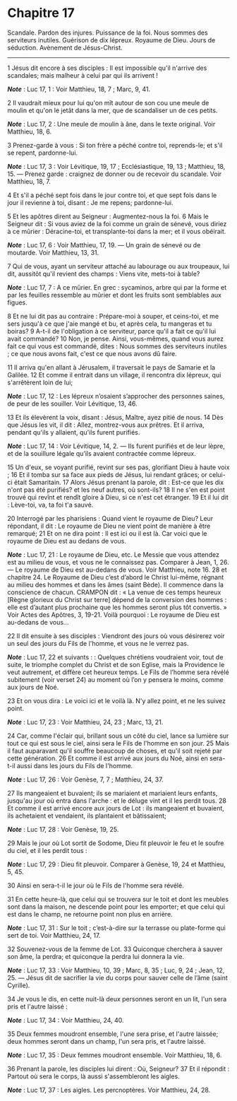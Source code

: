 # Chapitre 17

Scandale.
Pardon des injures.
Puissance de la foi.
Nous sommes des serviteurs inutiles.
Guérison de dix lépreux.
Royaume de Dieu.
Jours de séduction.
Avènement de Jésus-Christ.

***

1 Jésus dit encore à ses disciples : Il est impossible qu'il n'arrive des scandales; mais malheur à celui par qui ils arrivent !

***Note*** :  Luc 17, 1 : Voir Matthieu, 18, 7 ; Marc, 9, 41.

2 Il vaudrait mieux pour lui qu'on mît autour de son cou une meule de moulin et qu'on le jetât dans la mer, que de scandaliser un de ces petits.

***Note*** :  Luc 17, 2 : Une meule de moulin à âne, dans le texte original. Voir Matthieu, 18, 6.

3 Prenez-garde à vous : Si ton frère a péché contre toi, reprends-le; et s'il se repent, pardonne-lui.

***Note*** :  Luc 17, 3 : Voir Lévitique, 19, 17 ; Ecclésiastique, 19, 13 ; Matthieu, 18, 15. ― Prenez garde : craignez de donner ou de recevoir du scandale. Voir Matthieu, 18, 7.


4 Et s'il a péché sept fois dans le jour contre toi, et que sept fois dans le jour il revienne à toi, disant : Je me repens; pardonne-lui.


5 Et les apôtres dirent au Seigneur : Augmentez-nous la foi. 6 Mais le Seigneur dit : Si vous aviez de la foi comme un grain de sénevé, vous diriez à ce mûrier : Déracine-toi, et transplante-toi dans la mer; et il vous obéirait.

***Note*** :  Luc 17, 6 : Voir Matthieu, 17, 19. ― Un grain de sénevé ou de moutarde. Voir Matthieu, 13, 31.


7 Qui de vous, ayant un serviteur attaché au labourage ou aux troupeaux, lui dit, aussitôt qu'il revient des champs : Viens vite, mets-toi à table?

***Note*** :  Luc 17, 7 : A ce mûrier. En grec : sycaminos, arbre qui par la forme et par les feuilles ressemble au mûrier et dont les fruits sont semblables aux figues.

8 Et ne lui dit pas au contraire : Prépare-moi à souper, et ceins-toi, et me sers jusqu'à ce que j'aie mangé et bu, et après cela, tu mangeras et tu boiras? 9 A-t-il de l'obligation à ce serviteur, parce qu'il a fait ce qu'il lui avait commandé? 10 Non, je pense. Ainsi, vous-mêmes, quand vous aurez fait ce qui vous est commandé, dites : Nous sommes des serviteurs inutiles ; ce que nous avons fait, c'est ce que nous avons dû faire.


11 Il arriva qu'en allant à Jérusalem, il traversait le pays de Samarie et la Galilée. 12 Et comme il entrait dans un village, il rencontra dix lépreux, qui s'arrêtèrent loin de lui;

***Note*** :  Luc 17, 12 : Les lépreux n’osaient s’approcher des personnes saines, de peur de les souiller. Voir Lévitique, 13, 46.

13 Et ils élevèrent la voix, disant : Jésus, Maître, ayez pitié de nous. 14 Dès que Jésus les vit, il dit : Allez, montrez-vous aux prêtres. Et il arriva, pendant qu'ils y allaient, qu'ils furent purifiés.

***Note*** :  Luc 17, 14 : Voir Lévitique, 14, 2. ― Ils furent purifiés et de leur lèpre, et de la souillure légale qu’ils avaient contractée comme lépreux.

15 Un d'eux, se voyant purifié, revint sur ses pas, glorifiant Dieu à haute voix ; 16 Et il tomba sur sa face aux pieds de Jésus, lui rendant grâces; or celui-ci était Samaritain. 17 Alors Jésus prenant la parole, dit : Est-ce que les dix n'ont pas été purifiés? et les neuf autres, où sont-ils? 18 Il ne s'en est point trouvé qui revînt et rendît gloire à Dieu, si ce n'est cet étranger. 19 Et il lui dit : Lève-toi, va, ta foi t'a sauvé.


20 Interrogé par les pharisiens : Quand vient le royaume de Dieu? Leur répondant, il dit : Le royaume de Dieu ne vient point de manière à être remarqué; 21 Et on ne dira point : Il est ici ou il est là. Car voici que le royaume de Dieu est au dedans de vous.

***Note*** :  Luc 17, 21 : Le royaume de Dieu, etc. Le Messie que vous attendez est au milieu de vous, et vous ne le connaissez pas. Comparer à Jean, 1, 26. ― Le royaume de Dieu est au-dedans de vous. Voir Matthieu, note 16. 28 et chapitre 24. Le Royaume de Dieu c’est d’abord le Christ lui-même, régnant au milieu des hommes et dans les âmes (saint Bède). Il commence dans la conscience de chacun. CRAMPON dit : « La venue de ces temps heureux [Règne glorieux du Christ sur terre] dépend de la conversion des hommes : elle est d’autant plus prochaine que les hommes seront plus tôt convertis. » Voir Actes des Apôtres, 3, 19-21. Voilà pourquoi : Le royaume de Dieu est au-dedans de vous…


22 Il dit ensuite à ses disciples : Viendront des jours où vous désirerez voir un seul des jours du Fils de l'homme, et vous ne le verrez pas.

***Note*** :  Luc 17, 22 et suivants : : Quelques chrétiens voudraient voir, tout de suite, le triomphe complet du Christ et de son Eglise, mais la Providence le veut autrement, et diffère cet heureux temps. Le Fils de l’homme sera révélé subitement (voir verset 24) au moment où l’on y pensera le moins, comme aux jours de Noé.

23 Et on vous dira : Le voici ici et le voilà là. N'y allez point, et ne les suivez point.

***Note*** :  Luc 17, 23 : Voir Matthieu, 24, 23 ; Marc, 13, 21.

24 Car, comme l'éclair qui, brillant sous un côté du ciel, lance sa lumière sur tout ce qui est sous le ciel, ainsi sera le Fils de l'homme en son jour. 25 Mais il faut auparavant qu'il souffre beaucoup de choses, et qu'il soit rejeté par cette génération. 26 Et comme il est arrivé aux jours du Noé, ainsi en sera-t-il aussi dans les jours du Fils de l'homme.

***Note*** :  Luc 17, 26 : Voir Genèse, 7, 7 ; Matthieu, 24, 37.

27 Ils mangeaient et buvaient; ils se mariaient et mariaient leurs enfants, jusqu'au jour où entra dans l'arche : et le déluge vint et il les perdit tous. 28 Et comme il est arrivé encore aux jours de Lot : ils mangeaient et buvaient, ils achetaient et vendaient, ils plantaient et bâtissaient;

***Note*** :  Luc 17, 28 : Voir Genèse, 19, 25.

29 Mais le jour où Lot sortit de Sodome, Dieu fit pleuvoir le feu et le soufre du ciel, et il les perdit tous :

***Note*** :  Luc 17, 29 : Dieu fit pleuvoir. Comparer à Genèse, 19, 24 et Matthieu, 5, 45.

30 Ainsi en sera-t-il le jour où le Fils de l'homme sera révélé.


31 En cette heure-là, que celui qui se trouvera sur le toit et dont les meubles sont dans la maison, ne descende point pour les emporter; et que celui qui est dans le champ, ne retourne point non plus en arrière.

***Note*** :  Luc 17, 31 : Sur le toit ; c’est-à-dire sur la terrasse ou plate-forme qui sert de toi. Voir Matthieu, 24, 17.

32 Souvenez-vous de la femme de Lot. 33 Quiconque cherchera à sauver son âme, la perdra; et quiconque la perdra lui donnera la vie.

***Note*** :  Luc 17, 33 : Voir Matthieu, 10, 39 ; Marc, 8, 35 ; Luc, 9, 24 ; Jean, 12, 25. ― Jésus dit de sacrifier la vie du corps pour sauver celle de l’âme (saint Cyrille).


34 Je vous le dis, en cette nuit-là deux personnes seront en un lit, l'un sera pris et l'autre laissé :

***Note*** :  Luc 17, 34 : Voir Matthieu, 24, 40.

35 Deux femmes moudront ensemble, l'une sera prise, et l'autre laissée; deux hommes seront dans un champ, l'un sera pris, et l'autre laissé.

***Note*** :  Luc 17, 35 : Deux femmes moudront ensemble. Voir Matthieu, 18, 6.

36 Prenant la parole, les disciples lui dirent : Où, Seigneur? 37 Et il répondit : Partout où sera le corps, là aussi s'assembleront les aigles.

***Note*** :  Luc 17, 37 : Les aigles. Les percnoptères. Voir Matthieu, 24, 28.

